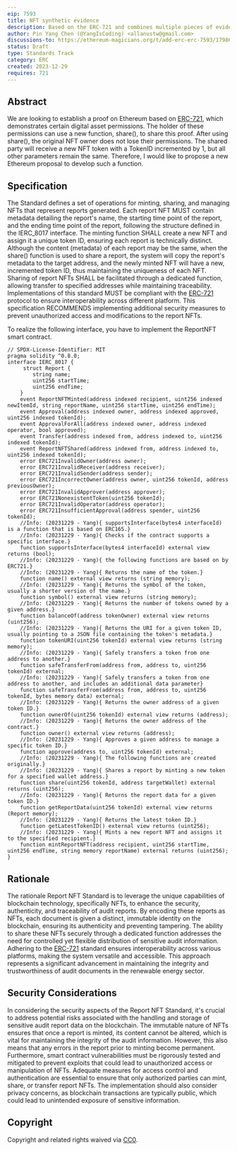 ```yaml
---
eip: 7593
title: NFT synthetic evidence
description: Based on the ERC-721 and combines multiple pieces of evidence generated on the blockchain to create a synthetic evidence.
author: Pin Yang Chen (@YangIsCoding) <allanustw@gmail.com>
discussions-to: https://ethereum-magicians.org/t/add-erc-erc-7593/17986
status: Draft
type: Standards Track
category: ERC
created: 2023-12-29
requires: 721
---
```


## Abstract

We are looking to establish a proof on Ethereum based on [ERC-721](./eip-721.md), which demonstrates certain digital asset permissions. The holder of these permissions can use a new function, share(), to share this proof. After using share(), the original NFT owner does not lose their permissions. The shared party will receive a new NFT token with a TokenID incremented by 1, but all other parameters remain the same. Therefore, I would like to propose a new Ethereum proposal to develop such a function.

## Specification

The Standard defines a set of operations for minting, sharing, and managing NFTs that represent reports generated. Each report NFT MUST contain metadata detailing the report's name, the starting time point of the report, and the ending time point of the report, following the structure defined in the IERC_8017 interface. The minting function SHALL create a new NFT and assign it a unique token ID, ensuring each report is technically distinct. Although the content (metadata) of each report may be the same, when the share() function is used to share a report, the system will copy the report's metadata to the target address, and the newly minted NFT will have a new, incremented token ID, thus maintaining the uniqueness of each NFT. Sharing of report NFTs SHALL be facilitated through a dedicated function, allowing transfer to specified addresses while maintaining traceability. Implementations of this standard MUST be compliant with the [ERC-721](./eip-721.md) protocol to ensure interoperability across different platform. This specification RECOMMENDS implementing additional security measures to prevent unauthorized access and modifications to the report NFTs.

To realize the following interface, you have to implement the ReportNFT smart contract.

```solidity
// SPDX-License-Identifier: MIT
pragma solidity ^0.8.0;
interface IERC_8017 {
     struct Report {
        string name;
        uint256 startTime;
        uint256 endTime;
    }
    event ReportNFTMinted(address indexed recipient, uint256 indexed newItemId, string reportName, uint256 startTime, uint256 endTime);
    event Approval(address indexed owner, address indexed approved, uint256 indexed tokenId);
    event ApprovalForAll(address indexed owner, address indexed operator, bool approved);
    event Transfer(address indexed from, address indexed to, uint256 indexed tokenId);
    event ReportNFTShared(address indexed from, address indexed to, uint256 indexed tokenId);
    error ERC721InvalidOwner(address owner);
    error ERC721InvalidReceiver(address receiver);
    error ERC721InvalidSender(address sender);
    error ERC721IncorrectOwner(address owner, uint256 tokenId, address previousOwner);
    error ERC721InvalidApprover(address approver);
    error ERC721NonexistentToken(uint256 tokenId);
    error ERC721InvalidOperator(address operator);
    error ERC721InsufficientApproval(address spender, uint256 tokenId);
    //Info: (20231229 - Yang){ supportsInterface(bytes4 interfaceId) is a function that is based on ERC165.}
    //Info: (20231229 - Yang){ Checks if the contract supports a specific interface.}
    function supportsInterface(bytes4 interfaceId) external view returns (bool);
    //Info: (20231229 - Yang){ the following functions are based on by ERC721.}
    //Info: (20231229 - Yang){ Returns the name of the token.}
    function name() external view returns (string memory);
    //Info: (20231229 - Yang){ Returns the symbol of the token, usually a shorter version of the name.}
    function symbol() external view returns (string memory);
    //Info: (20231229 - Yang){ Returns the number of tokens owned by a given address.}
    function balanceOf(address tokenOwner) external view returns (uint256);
    //Info: (20231229 - Yang){ Returns the URI for a given token ID, usually pointing to a JSON file containing the token's metadata.}
    function tokenURI(uint256 tokenId) external view returns (string memory);
    //Info: (20231229 - Yang){ Safely transfers a token from one address to another.}
    function safeTransferFrom(address from, address to, uint256 tokenId) external;
    //Info: (20231229 - Yang){ Safely transfers a token from one address to another, and includes an additional data parameter}
    function safeTransferFrom(address from, address to, uint256 tokenId, bytes memory data) external;
    //Info: (20231229 - Yang){ Returns the owner address of a given token ID.}
    function ownerOf(uint256 tokenId) external view returns (address);
    //Info: (20231229 - Yang){ Returns the owner address of the contract.}
    function owner() external view returns (address);
    //Info: (20231229 - Yang){ Approves a given address to manage a specific token ID.}
    function approve(address to, uint256 tokenId) external;
    //Info: (20231229 - Yang){ The following functions are created originally.}
    //Info: (20231229 - Yang){ Shares a report by minting a new token for a specified wallet address.}
    function share(uint256 tokenId, address targetWallet) external returns (uint256);
    //Info: (20231229 - Yang){ Returns the report data for a given token ID.}
    function getReportData(uint256 tokenId) external view returns (Report memory);
    //Info: (20231229 - Yang){ Returns the latest token ID.}
    function getLatestTokenID() external view returns (uint256);
    //Info: (20231229 - Yang){ Mints a new report NFT and assigns it to the specified recipient.}
    function mintReportNFT(address recipient, uint256 startTime, uint256 endTime, string memory reportName) external returns (uint256);
}
```

## Rationale

The rationale Report NFT Standard is to leverage the unique capabilities of blockchain technology, specifically NFTs, to enhance the security, authenticity, and traceability of audit reports. By encoding these reports as NFTs, each document is given a distinct, immutable identity on the blockchain, ensuring its authenticity and preventing tampering. The ability to share these NFTs securely through a dedicated function addresses the need for controlled yet flexible distribution of sensitive audit information. Adhering to the [ERC-721](./eip-721.md) standard ensures interoperability across various platforms, making the system versatile and accessible. This approach represents a significant advancement in maintaining the integrity and trustworthiness of audit documents in the renewable energy sector.

## Security Considerations

In considering the security aspects of the Report NFT Standard, it's crucial to address potential risks associated with the handling and storage of sensitive audit report data on the blockchain. The immutable nature of NFTs ensures that once a report is minted, its content cannot be altered, which is vital for maintaining the integrity of the audit information. However, this also means that any errors in the report prior to minting become permanent. Furthermore, smart contract vulnerabilities must be rigorously tested and mitigated to prevent exploits that could lead to unauthorized access or manipulation of NFTs. Adequate measures for access control and authentication are essential to ensure that only authorized parties can mint, share, or transfer report NFTs. The implementation should also consider privacy concerns, as blockchain transactions are typically public, which could lead to unintended exposure of sensitive information.

## Copyright

Copyright and related rights waived via [CC0](../LICENSE.md).
